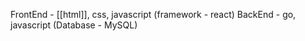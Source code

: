 
FrontEnd - [[html]], css, javascript (framework - react)
BackEnd - go, javascript (Database - MySQL)